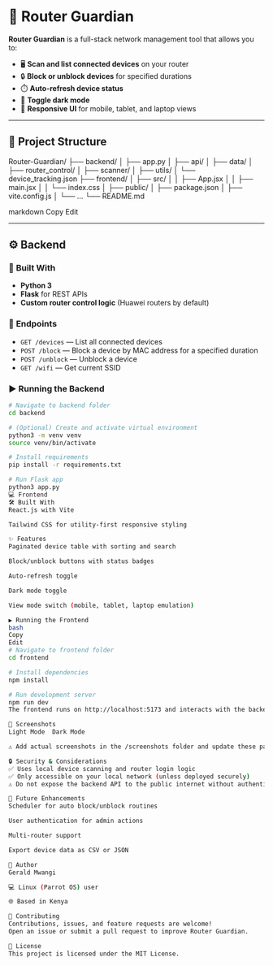 # 🚀 Router Guardian

**Router Guardian** is a full-stack network management tool that allows you to:

- 🖥️ **Scan and list connected devices** on your router
- 🔒 **Block or unblock devices** for specified durations
- ⏱️ **Auto-refresh device status**
- 🌙 **Toggle dark mode**
- 📱 **Responsive UI** for mobile, tablet, and laptop views

---

## 📂 **Project Structure**

Router-Guardian/
├── backend/
│ ├── app.py
│ ├── api/
│ ├── data/
│ ├── router_control/
│ ├── scanner/
│ ├── utils/
│ └── device_tracking.json
├── frontend/
│ ├── src/
│ │ ├── App.jsx
│ │ ├── main.jsx
│ │ └── index.css
│ ├── public/
│ ├── package.json
│ ├── vite.config.js
│ └── ...
└── README.md

markdown
Copy
Edit

---

## ⚙️ **Backend**

### 🐍 **Built With**

- **Python 3**
- **Flask** for REST APIs
- **Custom router control logic** (Huawei routers by default)

### 🔧 **Endpoints**

- `GET /devices` — List all connected devices
- `POST /block` — Block a device by MAC address for a specified duration
- `POST /unblock` — Unblock a device
- `GET /wifi` — Get current SSID

### ▶ **Running the Backend**

```bash
# Navigate to backend folder
cd backend

# (Optional) Create and activate virtual environment
python3 -m venv venv
source venv/bin/activate

# Install requirements
pip install -r requirements.txt

# Run Flask app
python3 app.py
💻 Frontend
🛠️ Built With
React.js with Vite

Tailwind CSS for utility-first responsive styling

✨ Features
Paginated device table with sorting and search

Block/unblock buttons with status badges

Auto-refresh toggle

Dark mode toggle

View mode switch (mobile, tablet, laptop emulation)

▶ Running the Frontend
bash
Copy
Edit
# Navigate to frontend folder
cd frontend

# Install dependencies
npm install

# Run development server
npm run dev
The frontend runs on http://localhost:5173 and interacts with the backend at http://localhost:5000.

📸 Screenshots
Light Mode	Dark Mode

⚠️ Add actual screenshots in the /screenshots folder and update these paths.

🔒 Security & Considerations
✅ Uses local device scanning and router login logic
✅ Only accessible on your local network (unless deployed securely)
⚠️ Do not expose the backend API to the public internet without authentication and rate limiting

📝 Future Enhancements
Scheduler for auto block/unblock routines

User authentication for admin actions

Multi-router support

Export device data as CSV or JSON

👤 Author
Gerald Mwangi

💻 Linux (Parrot OS) user

🌐 Based in Kenya

🤝 Contributing
Contributions, issues, and feature requests are welcome!
Open an issue or submit a pull request to improve Router Guardian.

📄 License
This project is licensed under the MIT License.

